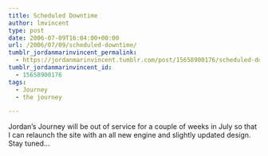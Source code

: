 ```yaml
---
title: Scheduled Downtime
author: lmvincent
type: post
date: 2006-07-09T16:04:00+00:00
url: /2006/07/09/scheduled-downtime/
tumblr_jordanmarinvincent_permalink:
  - https://jordanmarinvincent.tumblr.com/post/15658900176/scheduled-downtime
tumblr_jordanmarinvincent_id:
  - 15658900176
tags:
  - Journey
  - the journey

---
```

Jordan&rsquo;s Journey will be out of service for a couple of weeks in July so that I can relaunch the site with an all new engine and slightly updated design. Stay tuned&hellip;

<div class="blogger-post-footer">
  <img loading="lazy" width="1" height="1" src="https://blogger.googleusercontent.com/tracker/9039099668816362935-6132956079984102474?l=jordansjourney2.blogspot.com" alt="" />
</div>